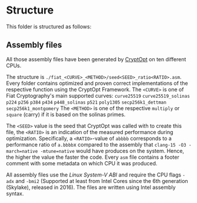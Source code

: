 # Structure

This folder is structured as follows:

## Assembly files

All those assembly files have been generated by [CryptOpt](https://github.com/0xADE1A1DE/CryptOpt) on ten different CPUs.

The structure is `./fiat_<CURVE>_<METHOD>/seed<SEED>_ratio<RATIO>.asm`.
Every folder contains optimized and proven correct implementations of the respective function using the CryptOpt Framework.
The `<CURVE>` is one of Fiat Cryptography's main supported curves: `curve25519` `curve25519_solinas` `p224` `p256` `p384` `p434` `p448_solinas` `p521` `poly1305` `secp256k1_dettman` `secp256k1_montgomery`
The `<METHOD>` is one of the respective `multiply` or `square` (carry) if it is based on the solinas primes.

The `<SEED>` value is the seed that CryptOpt was called with to create this file, the `<RATIO>` is an indication of the measured performance during optimization.
Specifically, a `<RATIO>`-value of `abbbb` corresponds to a performance ratio of `a.bbbb`x compared to the assembly that `clang-15 -O3 -march=native -mtune=native` would have produces on the system.
Hence, the higher the value the faster the code.
Every `asm` file contains a footer comment with some metadata on which CPU it was produced.

All assembly files use the *Linux System-V ABI* and require the CPU flags `-adx` and `-bmi2` (Supported at least from Intel Cores since the 6th generation (Skylake), released in 2016).
The files are written using Intel assembly syntax.
